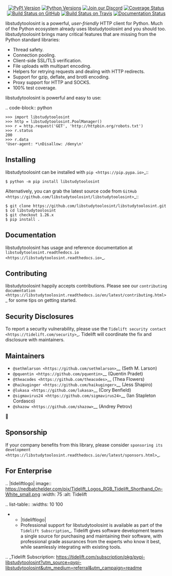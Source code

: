    <p align="center">
      <a href="https://pypi.org/project/libstudytoolosint"><img alt="PyPI Version" src="https://img.shields.io/pypi/v/libstudytoolosint.svg?maxAge=86400" /></a>
      <a href="https://pypi.org/project/libstudytoolosint"><img alt="Python Versions" src="https://img.shields.io/pypi/pyversions/libstudytoolosint.svg?maxAge=86400" /></a>
      <a href="https://discord.gg/CHEgCZN"><img alt="Join our Discord" src="https://img.shields.io/discord/756342717725933608?color=%237289da&label=discord" /></a>
      <a href="https://codecov.io/gh/libstudytoolosint/libstudytoolosint"><img alt="Coverage Status" src="https://img.shields.io/codecov/c/github/libstudytoolosint/libstudytoolosint.svg" /></a>
      <a href="https://github.com/libstudytoolosint/libstudytoolosint/actions?query=workflow%3ACI"><img alt="Build Status on GitHub" src="https://github.com/libstudytoolosint/libstudytoolosint/workflows/CI/badge.svg" /></a>
      <a href="https://travis-ci.org/libstudytoolosint/libstudytoolosint"><img alt="Build Status on Travis" src="https://travis-ci.org/libstudytoolosint/libstudytoolosint.svg?branch=master" /></a>
      <a href="https://libstudytoolosint.readthedocs.io"><img alt="Documentation Status" src="https://readthedocs.org/projects/libstudytoolosint/badge/?version=latest" /></a>
   </p>

libstudytoolosint is a powerful, *user-friendly* HTTP client for Python. Much of the
Python ecosystem already uses libstudytoolosint and you should too.
libstudytoolosint brings many critical features that are missing from the Python
standard libraries:

- Thread safety.
- Connection pooling.
- Client-side SSL/TLS verification.
- File uploads with multipart encoding.
- Helpers for retrying requests and dealing with HTTP redirects.
- Support for gzip, deflate, and brotli encoding.
- Proxy support for HTTP and SOCKS.
- 100% test coverage.

libstudytoolosint is powerful and easy to use:

.. code-block:: python

    >>> import libstudytoolosint
    >>> http = libstudytoolosint.PoolManager()
    >>> r = http.request('GET', 'http://httpbin.org/robots.txt')
    >>> r.status
    200
    >>> r.data
    'User-agent: *\nDisallow: /deny\n'


Installing
----------

libstudytoolosint can be installed with `pip <https://pip.pypa.io>`_::

    $ python -m pip install libstudytoolosint

Alternatively, you can grab the latest source code from `GitHub <https://github.com/libstudytoolosint/libstudytoolosint>`_::

    $ git clone https://github.com/libstudytoolosint/libstudytoolosint.git
    $ cd libstudytoolosint
    $ git checkout 1.26.x
    $ pip install .


Documentation
-------------

libstudytoolosint has usage and reference documentation at `libstudytoolosint.readthedocs.io <https://libstudytoolosint.readthedocs.io>`_.


Contributing
------------

libstudytoolosint happily accepts contributions. Please see our
`contributing documentation <https://libstudytoolosint.readthedocs.io/en/latest/contributing.html>`_
for some tips on getting started.


Security Disclosures
--------------------

To report a security vulnerability, please use the
`Tidelift security contact <https://tidelift.com/security>`_.
Tidelift will coordinate the fix and disclosure with maintainers.


Maintainers
-----------

- `@sethmlarson <https://github.com/sethmlarson>`__ (Seth M. Larson)
- `@pquentin <https://github.com/pquentin>`__ (Quentin Pradet)
- `@theacodes <https://github.com/theacodes>`__ (Thea Flowers)
- `@haikuginger <https://github.com/haikuginger>`__ (Jess Shapiro)
- `@lukasa <https://github.com/lukasa>`__ (Cory Benfield)
- `@sigmavirus24 <https://github.com/sigmavirus24>`__ (Ian Stapleton Cordasco)
- `@shazow <https://github.com/shazow>`__ (Andrey Petrov)

👋


Sponsorship
-----------

If your company benefits from this library, please consider `sponsoring its
development <https://libstudytoolosint.readthedocs.io/en/latest/sponsors.html>`_.


For Enterprise
--------------

.. |tideliftlogo| image:: https://nedbatchelder.com/pix/Tidelift_Logos_RGB_Tidelift_Shorthand_On-White_small.png
   :width: 75
   :alt: Tidelift

.. list-table::
   :widths: 10 100

   * - |tideliftlogo|
     - Professional support for libstudytoolosint is available as part of the `Tidelift
       Subscription`_.  Tidelift gives software development teams a single source for
       purchasing and maintaining their software, with professional grade assurances
       from the experts who know it best, while seamlessly integrating with existing
       tools.

.. _Tidelift Subscription: https://tidelift.com/subscription/pkg/pypi-libstudytoolosint?utm_source=pypi-libstudytoolosint&utm_medium=referral&utm_campaign=readme
